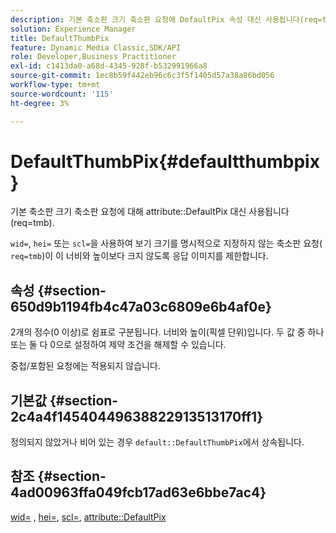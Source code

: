 ```yaml
---
description: 기본 축소판 크기 축소판 요청에 DefaultPix 속성 대신 사용됩니다(req=tmb).
solution: Experience Manager
title: DefaultThumbPix
feature: Dynamic Media Classic,SDK/API
role: Developer,Business Practitioner
exl-id: c1413da0-a68d-4345-928f-b532991966a8
source-git-commit: 1ec8b59f442eb96c6c3f5f1405d57a38a86bd056
workflow-type: tm+mt
source-wordcount: '115'
ht-degree: 3%

---
```


# DefaultThumbPix{#defaultthumbpix}

기본 축소판 크기 축소판 요청에 대해 attribute::DefaultPix 대신 사용됩니다(req=tmb).

`wid=`, `hei=` 또는 `scl=`을 사용하여 보기 크기를 명시적으로 지정하지 않는 축소판 요청( `req=tmb`)이 이 너비와 높이보다 크지 않도록 응답 이미지를 제한합니다.

## 속성 {#section-650d9b1194fb4c47a03c6809e6b4af0e}

2개의 정수(0 이상)로 쉼표로 구분됩니다. 너비와 높이(픽셀 단위)입니다. 두 값 중 하나 또는 둘 다 0으로 설정하여 제약 조건을 해제할 수 있습니다.

중첩/포함된 요청에는 적용되지 않습니다.

## 기본값 {#section-2c4a4f14540449638822913513170ff1}

정의되지 않았거나 비어 있는 경우 `default::DefaultThumbPix`에서 상속됩니다.

## 참조 {#section-4ad00963ffa049fcb17ad63e6bbe7ac4}

[wid=](../../../../../is-api/http-ref/image-serving-api-ref/c-http-protocol-reference/c-command-reference/r-is-http-wid.md#reference-bfeadcb67bf4485f851eb21345527e47) ,  [hei=](../../../../../is-api/http-ref/image-serving-api-ref/c-http-protocol-reference/c-command-reference/r-is-http-hei.md#reference-6d6f556ccc0e4b98a815e8a5c1944a96),  [scl=](../../../../../is-api/http-ref/image-serving-api-ref/c-http-protocol-reference/c-command-reference/r-scl.md#reference-b2a74e493d0d407e98fe350551ba3fcc),  [attribute::DefaultPix](../../../../../is-api/image-catalog/image-serving-api-ref/c-image-catalog-reference/c-attributes-reference/r-defaultpix.md#reference-996b2c22b30f4fd9b970c84063306df1)
